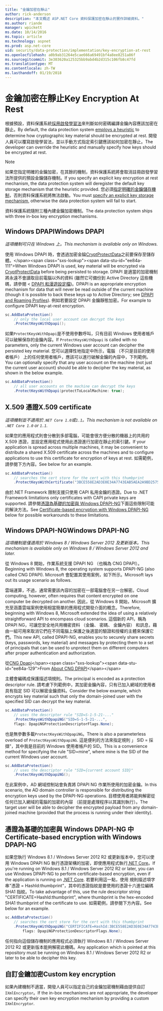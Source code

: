 ```yaml
---
title: "金鑰加密在靜止"
author: rick-anderson
description: "本文概述 ASP.NET Core 資料保護加密在靜止的實作詳細資料。"
ms.author: riande
manager: wpickett
ms.date: 10/14/2016
ms.topic: article
ms.technology: aspnet
ms.prod: asp.net-core
uid: security/data-protection/implementation/key-encryption-at-rest
ms.openlocfilehash: a0b9ab31264e5cae666a69491bf4a8ee8251a86f
ms.sourcegitcommit: 3e303620a125325bb9abd4b2d315c106fb8c47fd
ms.translationtype: MT
ms.contentlocale: zh-TW
ms.lasthandoff: 01/19/2018
---
```

# <a name="key-encryption-at-rest"></a><span data-ttu-id="ee84a-103">金鑰加密在靜止</span><span class="sxs-lookup"><span data-stu-id="ee84a-103">Key Encryption At Rest</span></span>

<a name="data-protection-implementation-key-encryption-at-rest"></a>

<span data-ttu-id="ee84a-104">根據預設，資料保護系統[採用啟發學習法](xref:security/data-protection/configuration/default-settings)來判斷如何密碼編譯金鑰內容應該加密在靜止。</span><span class="sxs-lookup"><span data-stu-id="ee84a-104">By default, the data protection system [employs a heuristic](xref:security/data-protection/configuration/default-settings) to determine how cryptographic key material should be encrypted at rest.</span></span> <span data-ttu-id="ee84a-105">開發人員可以覆寫啟發學習法，並以手動方式指定索引鍵應該如何加密在靜止。</span><span class="sxs-lookup"><span data-stu-id="ee84a-105">The developer can override the heuristic and manually specify how keys should be encrypted at rest.</span></span>

> [!NOTE]
> <span data-ttu-id="ee84a-106">如果您指定明確的金鑰加密，在其餘的機制，資料保護系統將會取消註冊啟發學習法所提供的預設金鑰儲存機制。</span><span class="sxs-lookup"><span data-stu-id="ee84a-106">If you specify an explicit key encryption at rest mechanism, the data protection system will deregister the default key storage mechanism that the heuristic provided.</span></span> <span data-ttu-id="ee84a-107">您必須[指定明確的金鑰儲存機制](key-storage-providers.md#data-protection-implementation-key-storage-providers)，否則資料保護系統將無法啟動。</span><span class="sxs-lookup"><span data-stu-id="ee84a-107">You must [specify an explicit key storage mechanism](key-storage-providers.md#data-protection-implementation-key-storage-providers), otherwise the data protection system will fail to start.</span></span>

<a name="data-protection-implementation-key-encryption-at-rest-providers"></a>

<span data-ttu-id="ee84a-108">資料保護系統隨附三種內建金鑰加密機制。</span><span class="sxs-lookup"><span data-stu-id="ee84a-108">The data protection system ships with three in-box key encryption mechanisms.</span></span>

## <a name="windows-dpapi"></a><span data-ttu-id="ee84a-109">Windows DPAPI</span><span class="sxs-lookup"><span data-stu-id="ee84a-109">Windows DPAPI</span></span>

<span data-ttu-id="ee84a-110">*這項機制可只在 Windows 上。*</span><span class="sxs-lookup"><span data-stu-id="ee84a-110">*This mechanism is available only on Windows.*</span></span>

<span data-ttu-id="ee84a-111">使用 Windows DPAPI 時，會透過加密金錀[CryptProtectData](https://msdn.microsoft.com/library/windows/desktop/aa380261(v=vs.85).aspx)之前要保存至儲存體。</span><span class="sxs-lookup"><span data-stu-id="ee84a-111">When Windows DPAPI is used, key material will be encrypted via [CryptProtectData](https://msdn.microsoft.com/library/windows/desktop/aa380261(v=vs.85).aspx) before being persisted to storage.</span></span> <span data-ttu-id="ee84a-112">DPAPI 是適當的加密機制將永遠不會讀取目前電腦以外的資料 (雖然它可備份到 Active Directory 這些機碼，請參閱 < [DPAPI 和漫遊設定檔](https://support.microsoft.com/kb/309408/#6))。</span><span class="sxs-lookup"><span data-stu-id="ee84a-112">DPAPI is an appropriate encryption mechanism for data that will never be read outside of the current machine (though it is possible to back these keys up to Active Directory; see [DPAPI and Roaming Profiles](https://support.microsoft.com/kb/309408/#6)).</span></span> <span data-ttu-id="ee84a-113">例如若要設定 DPAPI 金鑰靜態加密。</span><span class="sxs-lookup"><span data-stu-id="ee84a-113">For example to configure DPAPI key-at-rest encryption.</span></span>

```csharp
sc.AddDataProtection()
    // only the local user account can decrypt the keys
    .ProtectKeysWithDpapi();
```

<span data-ttu-id="ee84a-114">如果`ProtectKeysWithDpapi`是不使用參數呼叫，只有目前 Windows 使用者帳戶可以破解保存的金鑰內容。</span><span class="sxs-lookup"><span data-stu-id="ee84a-114">If `ProtectKeysWithDpapi` is called with no parameters, only the current Windows user account can decipher the persisted key material.</span></span> <span data-ttu-id="ee84a-115">您可以選擇性地指定中所示，電腦 （不只是目前的使用者帳戶） 上的任何使用者帳戶，應該可以進行破解金鑰的內容中，下列範例。</span><span class="sxs-lookup"><span data-stu-id="ee84a-115">You can optionally specify that any user account on the machine (not just the current user account) should be able to decipher the key material, as shown in the below example.</span></span>

```csharp
sc.AddDataProtection()
    // all user accounts on the machine can decrypt the keys
    .ProtectKeysWithDpapi(protectToLocalMachine: true);
```

## <a name="x509-certificate"></a><span data-ttu-id="ee84a-116">X.509 憑證</span><span class="sxs-lookup"><span data-stu-id="ee84a-116">X.509 certificate</span></span>

<span data-ttu-id="ee84a-117">*這項機制並不適用於`.NET Core 1.0`或`1.1`。*</span><span class="sxs-lookup"><span data-stu-id="ee84a-117">*This mechanism is not available on `.NET Core 1.0` or `1.1`.*</span></span>

<span data-ttu-id="ee84a-118">如果您的應用程式則會分散到多部電腦，可能會很方便分散的機器上的共用的 X.509 憑證，並設定應用程式使用此憑證進行加密在靜止的索引鍵。</span><span class="sxs-lookup"><span data-stu-id="ee84a-118">If your application is spread across multiple machines, it may be convenient to distribute a shared X.509 certificate across the machines and to configure applications to use this certificate for encryption of keys at rest.</span></span> <span data-ttu-id="ee84a-119">如需範例，請參閱下方內容。</span><span class="sxs-lookup"><span data-stu-id="ee84a-119">See below for an example.</span></span>

```csharp
sc.AddDataProtection()
    // searches the cert store for the cert with this thumbprint
    .ProtectKeysWithCertificate("3BCE558E2AD3E0E34A7743EAB5AEA2A9BD2575A0");
```

<span data-ttu-id="ee84a-120">由於.NET Framework 限制支援只使用 CAPI 私用金鑰的憑證。</span><span class="sxs-lookup"><span data-stu-id="ee84a-120">Due to .NET Framework limitations only certificates with CAPI private keys are supported.</span></span> <span data-ttu-id="ee84a-121">請參閱[憑證為基礎的加密與 Windows DPAPI-NG](#data-protection-implementation-key-encryption-at-rest-dpapi-ng)下面這些限制可能的解決方法。</span><span class="sxs-lookup"><span data-stu-id="ee84a-121">See [Certificate-based encryption with Windows DPAPI-NG](#data-protection-implementation-key-encryption-at-rest-dpapi-ng) below for possible workarounds to these limitations.</span></span>

<a name="data-protection-implementation-key-encryption-at-rest-dpapi-ng"></a>

## <a name="windows-dpapi-ng"></a><span data-ttu-id="ee84a-122">Windows DPAPI-NG</span><span class="sxs-lookup"><span data-stu-id="ee84a-122">Windows DPAPI-NG</span></span>

<span data-ttu-id="ee84a-123">*這項機制是僅適用於 Windows 8 / Windows Server 2012 及更新版本。*</span><span class="sxs-lookup"><span data-stu-id="ee84a-123">*This mechanism is available only on Windows 8 / Windows Server 2012 and later.*</span></span>

<span data-ttu-id="ee84a-124">從 Windows 8 開始，作業系統支援 DPAPI NG （也稱為 CNG DPAPI）。</span><span class="sxs-lookup"><span data-stu-id="ee84a-124">Beginning with Windows 8, the operating system supports DPAPI-NG (also called CNG DPAPI).</span></span> <span data-ttu-id="ee84a-125">Microsoft 會配置其使用案例，如下所示。</span><span class="sxs-lookup"><span data-stu-id="ee84a-125">Microsoft lays out its usage scenario as follows.</span></span>

   <span data-ttu-id="ee84a-126">雲端運算，不過，通常需要該內容的加密在一部電腦會在另一台解密。</span><span class="sxs-lookup"><span data-stu-id="ee84a-126">Cloud computing, however, often requires that content encrypted on one computer be decrypted on another.</span></span> <span data-ttu-id="ee84a-127">因此，從 Windows 8 開始，Microsoft 擴充至涵蓋雲端案例使用相當簡單的應用程式開發介面的概念。</span><span class="sxs-lookup"><span data-stu-id="ee84a-127">Therefore, beginning with Windows 8, Microsoft extended the idea of using a relatively straightforward API to encompass cloud scenarios.</span></span> <span data-ttu-id="ee84a-128">這個新的 API，稱為 DPAPI NG，可讓您安全地共用機密資料 （金鑰、 密碼、 金鑰內容） 和訊息，藉由一組可用來取消它們在不同電腦上保護之後適當的驗證和授權的主體來保護它們。</span><span class="sxs-lookup"><span data-stu-id="ee84a-128">This new API, called DPAPI-NG, enables you to securely share secrets (keys, passwords, key material) and messages by protecting them to a set of principals that can be used to unprotect them on different computers after proper authentication and authorization.</span></span>

   <span data-ttu-id="ee84a-129">從[CNG Dpapi](https://msdn.microsoft.com/library/windows/desktop/hh706794(v=vs.85).aspx)</span><span class="sxs-lookup"><span data-stu-id="ee84a-129">From [About CNG DPAPI](https://msdn.microsoft.com/library/windows/desktop/hh706794(v=vs.85).aspx)</span></span>

<span data-ttu-id="ee84a-130">主體會編碼成保護描述項規則。</span><span class="sxs-lookup"><span data-stu-id="ee84a-130">The principal is encoded as a protection descriptor rule.</span></span> <span data-ttu-id="ee84a-131">請考慮下列範例中，其加密金鑰內容，只有已加入網域的使用者具有指定 SID 可以解密金鑰資料。</span><span class="sxs-lookup"><span data-stu-id="ee84a-131">Consider the below example, which encrypts key material such that only the domain-joined user with the specified SID can decrypt the key material.</span></span>

```csharp
sc.AddDataProtection()
    // uses the descriptor rule "SID=S-1-5-21-..."
    .ProtectKeysWithDpapiNG("SID=S-1-5-21-...",
    flags: DpapiNGProtectionDescriptorFlags.None);
```

<span data-ttu-id="ee84a-132">也是無參數多載`ProtectKeysWithDpapiNG`。</span><span class="sxs-lookup"><span data-stu-id="ee84a-132">There is also a parameterless overload of `ProtectKeysWithDpapiNG`.</span></span> <span data-ttu-id="ee84a-133">這是便利的方法來指定規則 」 SID = 採擷"，其中我是目前的 Windows 使用者帳戶的 SID。</span><span class="sxs-lookup"><span data-stu-id="ee84a-133">This is a convenience method for specifying the rule "SID=mine", where mine is the SID of the current Windows user account.</span></span>

```csharp
sc.AddDataProtection()
    // uses the descriptor rule "SID={current account SID}"
    .ProtectKeysWithDpapiNG();
```

<span data-ttu-id="ee84a-134">在此案例中，AD 網域控制站會負責將 DPAPI NG 作業所使用的加密金鑰。</span><span class="sxs-lookup"><span data-stu-id="ee84a-134">In this scenario, the AD domain controller is responsible for distributing the encryption keys used by the DPAPI-NG operations.</span></span> <span data-ttu-id="ee84a-135">目標使用者將能夠解密從任何已加入網域的電腦的加密的內容 （前提是處理程序以其識別執行）。</span><span class="sxs-lookup"><span data-stu-id="ee84a-135">The target user will be able to decipher the encrypted payload from any domain-joined machine (provided that the process is running under their identity).</span></span>

## <a name="certificate-based-encryption-with-windows-dpapi-ng"></a><span data-ttu-id="ee84a-136">憑證為基礎的加密與 Windows DPAPI-NG 中</span><span class="sxs-lookup"><span data-stu-id="ee84a-136">Certificate-based encryption with Windows DPAPI-NG</span></span>

<span data-ttu-id="ee84a-137">如果您執行 Windows 8.1 / Windows Server 2012 R2 或更新版本中，您可以使用 Windows DPAPI NG 執行憑證架構的加密，即使應用程式執行[.NET Core](https://www.microsoft.com/net/core)。</span><span class="sxs-lookup"><span data-stu-id="ee84a-137">If you're running on Windows 8.1 / Windows Server 2012 R2 or later, you can use Windows DPAPI-NG to perform certificate-based encryption, even if the application is running on [.NET Core](https://www.microsoft.com/net/core).</span></span> <span data-ttu-id="ee84a-138">若要利用這一點，使用 規則描述項字串"憑證 = HashId:thumbprint"，其中的憑證指紋是要使用的憑證十六進位編碼 SHA1 指紋。</span><span class="sxs-lookup"><span data-stu-id="ee84a-138">To take advantage of this, use the rule descriptor string "CERTIFICATE=HashId:thumbprint", where thumbprint is the hex-encoded SHA1 thumbprint of the certificate to use.</span></span> <span data-ttu-id="ee84a-139">如需範例，請參閱下方內容。</span><span class="sxs-lookup"><span data-stu-id="ee84a-139">See below for an example.</span></span>

```csharp
sc.AddDataProtection()
    // searches the cert store for the cert with this thumbprint
    .ProtectKeysWithDpapiNG("CERTIFICATE=HashId:3BCE558E2AD3E0E34A7743EAB5AEA2A9BD2575A0",
        flags: DpapiNGProtectionDescriptorFlags.None);
```

<span data-ttu-id="ee84a-140">任何指向這個儲存機制的應用程式必須執行 Windows 8.1 / Windows Server 2012 R2 或更新版本能夠解密此機碼。</span><span class="sxs-lookup"><span data-stu-id="ee84a-140">Any application which is pointed at this repository must be running on Windows 8.1 / Windows Server 2012 R2 or later to be able to decipher this key.</span></span>

## <a name="custom-key-encryption"></a><span data-ttu-id="ee84a-141">自訂金鑰加密</span><span class="sxs-lookup"><span data-stu-id="ee84a-141">Custom key encryption</span></span>

<span data-ttu-id="ee84a-142">如果內建機制不適當，開發人員可以指定自己的金鑰加密機制藉由提供自訂`IXmlEncryptor`。</span><span class="sxs-lookup"><span data-stu-id="ee84a-142">If the in-box mechanisms are not appropriate, the developer can specify their own key encryption mechanism by providing a custom `IXmlEncryptor`.</span></span>
